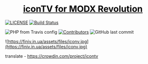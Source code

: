 <p align="center">
  <a href="https://modstore.pro/packages/other/icontv" style="color: #000">
    <h1 align="center">
      iconTV for MODX Revolution
    </h1>
  </a> 
</p>

[![LICENSE](https://img.shields.io/badge/License-GPL%20v3-blue.svg)](./LICENSE)  [![Build Status](https://travis-ci.org/CrazyBoy49z/iconTV.svg?branch=master)](https://travis-ci.org/CrazyBoy49z/iconTV) 

![PHP from Travis config](https://img.shields.io/travis/php-v/CrazyBoy49z/iconTV)
[![Contributors](https://img.shields.io/github/contributors/CrazyBoy49z/iconTV.svg)](https://github.com/CrazyBoy49z/iconTV/graphs/contributors) 
![GitHub last commit](https://img.shields.io/github/last-commit/CrazyBoy49z/iconTV)

![https://finiv.in.ua/assets/files/iconv.jpg](https://finiv.in.ua/assets/files/iconv.jpg)

translate - https://crowdin.com/project/icontv
